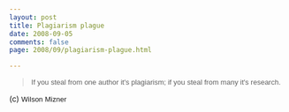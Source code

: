 ```yaml
---
layout: post
title: Plagiarism plague
date: 2008-09-05
comments: false
page: 2008/09/plagiarism-plague.html

---
```


<blockquote><em><span class="Apple-style-span" style="font-family: arial; font-size: 13px; font-style: normal;">If you steal from one author it's plagiarism</span></em><span class="Apple-style-span" style="font-family: arial; font-size: 13px;">;&nbsp;</span><em><span class="Apple-style-span" style="font-family: arial; font-size: 13px; font-style: normal;">if you steal from many it's research</span></em><span class="Apple-style-span" style="font-family: arial; font-size: 13px;">.</span></blockquote>(c)&nbsp;<span class="Apple-style-span" style="font-family: arial; font-size: 13px;">Wilson Mizner<span class="Apple-style-span" style="font-family: 'Times New Roman'; font-size: 16px;">&nbsp;</span></span>
